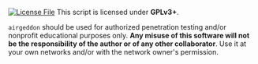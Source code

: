 [![License File][License File]](https://github.com/v1s1t0r1sh3r3/airgeddon/blob/master/License.md)
This script is licensed under **GPLv3+**.

`airgeddon` should be used for authorized penetration testing and/or nonprofit educational purposes only.
**Any misuse of this software will not be the responsibility of the author or of any other collaborator**.
Use it at your own networks and/or with the network owner's permission.

[License File]: http://gplv3.fsf.org/gplv3-127x51.png